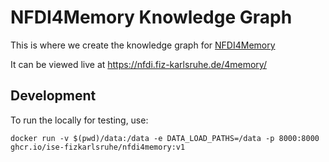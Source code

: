 # NFDI4Memory Knowledge Graph

This is where we create the knowledge graph for [NFDI4Memory](https://4memory.de/)

It can be viewed live at https://nfdi.fiz-karlsruhe.de/4memory/

## Development

To run the locally for testing, use:

```shell
docker run -v $(pwd)/data:/data -e DATA_LOAD_PATHS=/data -p 8000:8000 ghcr.io/ise-fizkarlsruhe/nfdi4memory:v1
```
